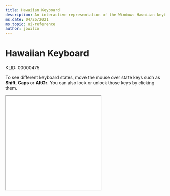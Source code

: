 ```yaml
---
title: Hawaiian Keyboard
description: An interactive representation of the Windows Hawaiian keyboard. To see different keyboard states, click or move the mouse over the state keys.
ms.date: 04/26/2021
ms.topic: ui-reference
author: jowilco
---
```


# Hawaiian Keyboard

KLID: 00000475

To see different keyboard states, move the mouse over state keys such as **Shift**, **Caps** or **AltGr**. You can also lock or unlock those keys by clicking them.

<iframe src="kbdhaw.html" height="300"></iframe>
